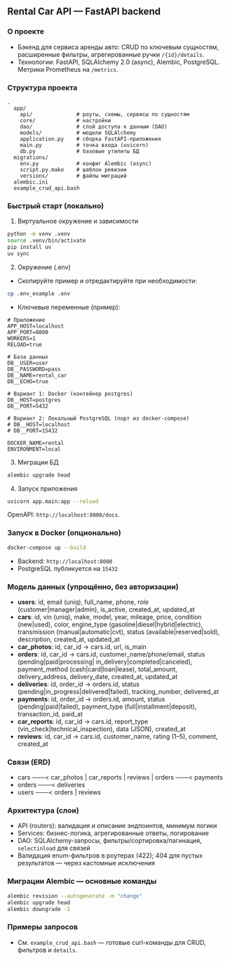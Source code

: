 ## Rental Car API — FastAPI backend

### О проекте
- Бэкенд для сервиса аренды авто: CRUD по ключевым сущностям, расширенные фильтры, агрегированные ручки
  `/{id}/details`.
- Технологии: FastAPI, SQLAlchemy 2.0 (async), Alembic, PostgreSQL. Метрики Prometheus на `/metrics`.

### Структура проекта
```
.
  app/
    api/              # роуты, схемы, сервисы по сущностям
    core/             # настройки
    dao/              # слой доступа к данным (DAO)
    models/           # модели SQLAlchemy
    application.py    # сборка FastAPI-приложения
    main.py           # точка входа (uvicorn)
    db.py             # базовые утилиты БД
  migrations/
    env.py            # конфиг Alembic (async)
    script.py.mako    # шаблон ревизии
    versions/         # файлы миграций
  alembic.ini
  example_crud_api.bash
```

### Быстрый старт (локально)
1) Виртуальное окружение и зависимости
```bash
python -m venv .venv
source .venv/bin/activate
pip install uv
uv sync
```

2) Окружение (.env)
- Скопируйте пример и отредактируйте при необходимости:
```bash
cp .env_example .env
```
- Ключевые переменные (пример):
```dotenv
# Приложение
APP_HOST=localhost
APP_PORT=8000
WORKERS=1
RELOAD=true

# База данных
DB__USER=user
DB__PASSWORD=pass
DB__NAME=rental_car
DB__ECHO=true

# Вариант 1: Docker (контейнер postgres)
DB__HOST=postgres
DB__PORT=5432

# Вариант 2: Локальный PostgreSQL (порт из docker-compose)
# DB__HOST=localhost
# DB__PORT=15432

DOCKER_NAME=rental
ENVIRONMENT=local
```

3) Миграции БД
```bash
alembic upgrade head
```

4) Запуск приложения
```bash
uvicorn app.main:app --reload
```
OpenAPI: `http://localhost:8000/docs`.

### Запуск в Docker (опционально)
```bash
docker-compose up --build
```
- Backend: `http://localhost:8000`
- PostgreSQL публикуется на `15432`

### Модель данных (упрощённо, без авторизации)
- **users**: id, email (uniq), full_name, phone, role (customer|manager|admin), is_active,
  created_at, updated_at
- **cars**: id, vin (uniq), make, model, year, mileage, price, condition (new|used), color,
  engine_type (gasoline|diesel|hybrid|electric), transmission (manual|automatic|cvt),
  status (available|reserved|sold), description, created_at, updated_at
- **car_photos**: id, car_id → cars.id, url, is_main
- **orders**: id, car_id → cars.id, customer_name/phone/email, status (pending|paid|processing|
  in_delivery|completed|canceled), payment_method (cash|card|loan|lease), total_amount,
  delivery_address, delivery_date, created_at, updated_at
- **deliveries**: id, order_id → orders.id, status (pending|in_progress|delivered|failed),
  tracking_number, delivered_at
- **payments**: id, order_id → orders.id, amount, status (pending|paid|failed),
  payment_type (full|installment|deposit), transaction_id, paid_at
- **car_reports**: id, car_id → cars.id, report_type (vin_check|technical_inspection), data (JSON),
  created_at
- **reviews**: id, car_id → cars.id, customer_name, rating (1–5), comment, created_at

### Связи (ERD)
- cars ───< car_photos | car_reports | reviews | orders ───< payments
- orders ───< deliveries
- users ───< orders | reviews

### Архитектура (слои)
- API (routers): валидация и описание эндпоинтов, минимум логики
- Services: бизнес-логика, агрегированные ответы, логирование
- DAO: SQLAlchemy-запросы, фильтры/сортировка/пагинация, `selectinload` для связей
- Валидация enum-фильтров в роутерах (422); 404 для пустых результатов — через кастомные исключения

### Миграции Alembic — основные команды
```bash
alembic revision --autogenerate -m "change"
alembic upgrade head
alembic downgrade -1
```

### Примеры запросов
- См. `example_crud_api.bash` — готовые curl-команды для CRUD, фильтров и `details`.
